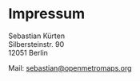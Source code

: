 # Impressum

Sebastian Kürten<br>
Silbersteinstr. 90<br>
12051 Berlin<br>

Mail: <sebastian@openmetromaps.org>